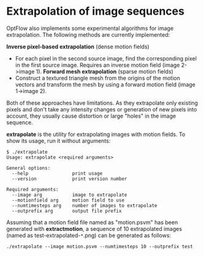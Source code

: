 # Extrapolation of image sequences #

OptFlow also implements some experimental algorithms for image extrapolation. The following methods are currently implemented:

**Inverse pixel-based extrapolation** (dense motion fields)
  * For each pixel in the second source image, find the corresponding pixel in the first source image. Requires an inverse motion field (image 2->image 1).
**Forward mesh extrapolation** (sparse motion fields)
  * Construct a textured triangle mesh from the origins of the motion vectors and transform the mesh by using a forward motion field (image 1->image 2).

Both of these approaches have limitations. As they extrapolate only existing pixels and don't take any intensity changes or generation of new pixels into account, they usually cause distortion or large "holes" in the image sequence.

**extrapolate** is the utility for extrapolating images with motion fields. To show its usage, run it without arguments:

```
$ ./extrapolate
Usage: extrapolate <required arguments>

General options:
  --help                print usage
  --version             print version number

Required arguments:
  --image arg           image to extrapolate
  --motionfield arg     motion field to use
  --numtimesteps arg    number of images to extrapolate
  --outprefix arg       output file prefix
```

Assuming that a motion field file named as "motion.psvm" has been generated with **extractmotion**, a sequence of 10 extrapolated images (named as test-extrapolated-`*`.png) can be generated as follows:

```
./extrapolate --image motion.psvm --numtimesteps 10 --outprefix test
```